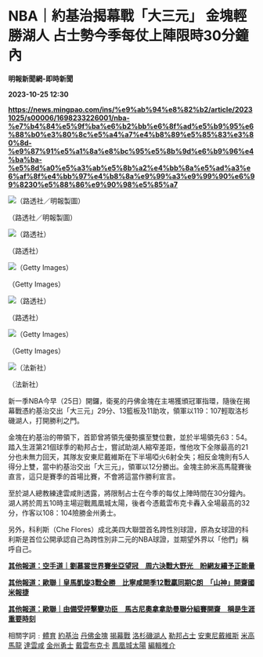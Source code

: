 # NBA｜約基治揭幕戰「大三元」 金塊輕勝湖人 占士勢今季每仗上陣限時30分鐘內
**明報新聞網-即時新聞**

**2023-10-25 12:30**

**https://news.mingpao.com/ins/%e9%ab%94%e8%82%b2/article/20231025/s00006/1698233226001/nba-%e7%b4%84%e5%9f%ba%e6%b2%bb%e6%8f%ad%e5%b9%95%e6%88%b0%e3%80%8c%e5%a4%a7%e4%b8%89%e5%85%83%e3%80%8d-%e9%87%91%e5%a1%8a%e8%bc%95%e5%8b%9d%e6%b9%96%e4%ba%ba-%e5%8d%a0%e5%a3%ab%e5%8b%a2%e4%bb%8a%e5%ad%a3%e6%af%8f%e4%bb%97%e4%b8%8a%e9%99%a3%e9%99%90%e6%99%8230%e5%88%86%e9%90%98%e5%85%a7**

![（路透社／明報製圖）](https://fs.mingpao.com/ins/20231025/s00006/025ceb28f153be950870a7d074a05240.jpg)

（路透社／明報製圖）

![（路透社）](https://fs.mingpao.com/ins/20231025/s00006/021d8b9bf960b89f8577d76a73e64f40.jpg)

（路透社）

![（Getty Images）](https://fs.mingpao.com/ins/20231025/s00006/02199b3dd748060bef54285a8c631f95.jpg)

（Getty Images）

![（路透社）](https://fs.mingpao.com/ins/20231025/s00006/0222b94e96bcd0829a36035402108e80.jpg)

（路透社）

![（Getty Images）](https://fs.mingpao.com/ins/20231025/s00006/0226a464c319b9c1140fa93cdc600af2.jpg)

（Getty Images）

![（法新社）](https://fs.mingpao.com/ins/20231025/s00006/02280cb2048af255eceaface63768dbd.jpg)

（法新社）

新一季NBA今早（25日）開鑼，衛冕的丹佛金塊在主埸獲頒冠軍指環，隨後在揭幕戰憑約基治交出「大三元」29分、13籃板及11助攻，領軍以119：107輕取洛杉磯湖人，打開勝利之門。

金塊在約基治的帶領下，首節曾將領先優勢擴至雙位數，並於半場領先63：54。踏入生涯第21個球季的勒邦占士，嘗試助湖人縮窄差距，惟他攻下全隊最高的21分也未無力回天，其隊友安東尼戴維斯在下半場啞火6射全失；相反金塊則有5人得分上雙，當中約基治交出「大三元」，領軍以12分勝出。金塊主帥米高馬龍賽後直言，這只是賽季的首場比賽，不會將這當作勝利宣言。

至於湖人總教練達雲咸則透露，將限制占士在今季的每仗上陣時間在30分鐘內。湖人將於周五10時主場迎戰鳳凰城太陽，後者今憑戴雲布克卡轟入全場最高的32分，作客以108：104險勝金州勇士。

另外，科利斯（Che Flores）成北美四大聯盟首名跨性別球證，原為女球證的科利斯是首位公開承認自己為跨性別非二元的NBA球證，並期望外界以「他們」稱呼自己。

[**其他報道：空手道｜劉慕裳世界賽坐亞望冠　周六決戰大野光　盼網友續予正能量**](https://news.mingpao.com/ins/%e9%ab%94%e8%82%b2/article/20231025/s00006/1698219511625/%e7%a9%ba%e6%89%8b%e9%81%93-%e5%8a%89%e6%85%95%e8%a3%b3%e4%b8%96%e7%95%8c%e8%b3%bd%e5%9d%90%e4%ba%9e%e6%9c%9b%e5%86%a0-%e5%91%a8%e5%85%ad%e6%b1%ba%e6%88%b0%e5%a4%a7%e9%87%8e%e5%85%89-%e7%9b%bc%e7%b6%b2%e5%8f%8b%e7%ba%8c%e4%ba%88%e6%ad%a3%e8%83%bd%e9%87%8f)

[**其他報道：歐聯｜皇馬凱旋3戰全勝　比寧咸開季12戰贏同期C朗　「山神」開齋國米報捷**](https://news.mingpao.com/ins/%e9%ab%94%e8%82%b2/article/20231025/s00006/1698229589059/%e6%ad%90%e8%81%af-%e7%9a%87%e9%a6%ac%e5%87%b1%e6%97%8b3%e6%88%b0%e5%85%a8%e5%8b%9d-%e6%af%94%e5%af%a7%e5%92%b8%e9%96%8b%e5%ad%a312%e6%88%b0%e8%b4%8f%e5%90%8c%e6%9c%9fc%e6%9c%97-%e3%80%8c%e5%b1%b1%e7%a5%9e%e3%80%8d%e9%96%8b%e9%bd%8b%e5%9c%8b%e7%b1%b3%e5%a0%b1%e6%8d%b7)

[**其他報道：歐聯｜由備受抨擊變功臣　馬古尼奧拿拿助曼聯分組賽開齋　稱是生涯重要時刻**](https://news.mingpao.com/ins/%e9%ab%94%e8%82%b2/article/20231025/s00006/1698215642965/%e6%ad%90%e8%81%af-%e7%94%b1%e5%82%99%e5%8f%97%e6%8a%a8%e6%93%8a%e8%ae%8a%e5%8a%9f%e8%87%a3-%e9%a6%ac%e5%8f%a4%e5%b0%bc%e5%a5%a7%e6%8b%bf%e6%8b%bf%e5%8a%a9%e6%9b%bc%e8%81%af%e5%88%86%e7%b5%84%e8%b3%bd%e9%96%8b%e9%bd%8b-%e7%a8%b1%e6%98%af%e7%94%9f%e6%b6%af%e9%87%8d%e8%a6%81%e6%99%82%e5%88%bb)

相關字詞﹕[體育](https://news.mingpao.com/ins/%e9%ab%94%e8%82%b2/article/20231025/s00006/php/search2.php?pnssection=all&inssection=all&searchtype=A&keywords=%E9%AB%94%E8%82%B2) [約基治](https://news.mingpao.com/ins/%e9%ab%94%e8%82%b2/article/20231025/s00006/php/search2.php?pnssection=all&inssection=all&searchtype=A&keywords=%E7%B4%84%E5%9F%BA%E6%B2%BB) [丹佛金塊](https://news.mingpao.com/ins/%e9%ab%94%e8%82%b2/article/20231025/s00006/php/search2.php?pnssection=all&inssection=all&searchtype=A&keywords=%E4%B8%B9%E4%BD%9B%E9%87%91%E5%A1%8A) [揭幕戰](https://news.mingpao.com/ins/%e9%ab%94%e8%82%b2/article/20231025/s00006/php/search2.php?pnssection=all&inssection=all&searchtype=A&keywords=%E6%8F%AD%E5%B9%95%E6%88%B0) [洛杉磯湖人](https://news.mingpao.com/ins/%e9%ab%94%e8%82%b2/article/20231025/s00006/php/search2.php?pnssection=all&inssection=all&searchtype=A&keywords=%E6%B4%9B%E6%9D%89%E7%A3%AF%E6%B9%96%E4%BA%BA) [勒邦占士](https://news.mingpao.com/ins/%e9%ab%94%e8%82%b2/article/20231025/s00006/php/search2.php?pnssection=all&inssection=all&searchtype=A&keywords=%E5%8B%92%E9%82%A6%E5%8D%A0%E5%A3%AB) [安東尼戴維斯](https://news.mingpao.com/ins/%e9%ab%94%e8%82%b2/article/20231025/s00006/php/search2.php?pnssection=all&inssection=all&searchtype=A&keywords=%E5%AE%89%E6%9D%B1%E5%B0%BC%E6%88%B4%E7%B6%AD%E6%96%AF) [米高馬龍](https://news.mingpao.com/ins/%e9%ab%94%e8%82%b2/article/20231025/s00006/php/search2.php?pnssection=all&inssection=all&searchtype=A&keywords=%E7%B1%B3%E9%AB%98%E9%A6%AC%E9%BE%8D) [達雲咸](https://news.mingpao.com/ins/%e9%ab%94%e8%82%b2/article/20231025/s00006/php/search2.php?pnssection=all&inssection=all&searchtype=A&keywords=%E9%81%94%E9%9B%B2%E5%92%B8) [金州勇士](https://news.mingpao.com/ins/%e9%ab%94%e8%82%b2/article/20231025/s00006/php/search2.php?pnssection=all&inssection=all&searchtype=A&keywords=%E9%87%91%E5%B7%9E%E5%8B%87%E5%A3%AB) [戴雲布克卡](https://news.mingpao.com/ins/%e9%ab%94%e8%82%b2/article/20231025/s00006/php/search2.php?pnssection=all&inssection=all&searchtype=A&keywords=%E6%88%B4%E9%9B%B2%E5%B8%83%E5%85%8B%E5%8D%A1) [鳳凰城太陽](https://news.mingpao.com/ins/%e9%ab%94%e8%82%b2/article/20231025/s00006/php/search2.php?pnssection=all&inssection=all&searchtype=A&keywords=%E9%B3%B3%E5%87%B0%E5%9F%8E%E5%A4%AA%E9%99%BD) [編輯推介](https://news.mingpao.com/ins/%e9%ab%94%e8%82%b2/article/20231025/s00006/php/search2.php?pnssection=all&inssection=all&searchtype=A&keywords=%E7%B7%A8%E8%BC%AF%E6%8E%A8%E4%BB%8B)